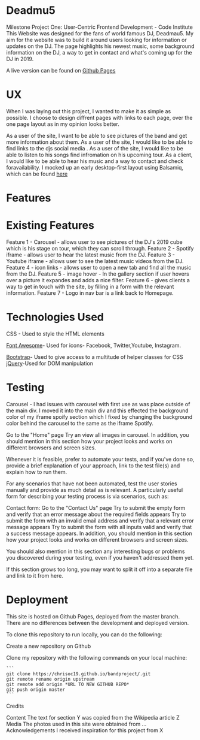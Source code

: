 



# Deadmu5
Milestone Project One: User-Centric Frontend Development - Code Institute
This Website was designed for the fans of world famous DJ, Deadmau5. My aim for the website was to build it around users looking for information or updates on the DJ. The page highlights his newest music, some background information on the DJ, a way to get in contact  and what's coming up for the DJ in 2019.


A live version can be found on [Github Pages](https://chrisoc19.github.io/bandproject/)

# UX
When I was laying out this project, I wanted to make it as simple as possible. I choose to design diffrent pages with links to each page, over the one page layout as in my opinion looks better. 

As a user of the site, I want to be able to see pictures of the band and get more information about them.
As a user of the site, I would like to be able to find links to the djs social media .
As a user of the site, I would like to be able to listen to his songs find infromation on his upcoming tour.
As a client, I would like to be able to hear his music and a way to contact and  check foravailability.
I mocked up an early desktop-first layout using Balsamiq, which can be found [here](https://balsamiq.cloud/snckoo2/p15ebfw/r57E)

# Features


# Existing Features
Feature 1 - Carousel - allows user to see pictures of the DJ's 2019 cube which is his stage on tour, which they can scroll through.
Feature 2 - Spotify iframe - allows user to hear the latest music from the DJ.
Feature 3 - Youtube iframe - allows user to see the latest music videos from the DJ.
Feature 4 - icon links - allows user to open a new tab and find all the music from the DJ.
Feature 5 - image hover - In the gallery section if user hovers over a picture it expandes and adds a nice filter.
Feature 6 - gives clients a way to  get in touch with the site, by filling in a form with the relevant information.
Feature 7 -  Logo in nav bar is a link back to Homepage.
# Technologies Used
CSS - Used to style the HTML elements

[Font Awesome](https://fontawesome.com/)- Used for icons- Facebook, Twitter,Youtube, Instagram. 

[Bootstrap](https://getbootstrap.com/)- Used to give access to a multitude of helper classes for CSS
[jQuery](https://jquery.com/)-Used for DOM manipulation

# Testing
Carousel - I had issues with carousel with first use as was place outside of the main div. I moved it into the main div and this effected the background color of my iframe spoify section which I fixed by changing the background color behind the carousel to the same as the iframe Spotify.


Go to the "Home" page
Try an view all images in carousel. 
In addition, you should mention in this section how your project looks and works on different browsers and screen sizes.



Whenever it is feasible, prefer to automate your tests, and if you've done so, provide a brief explanation of your approach, link to the test file(s) and explain how to run them.

For any scenarios that have not been automated, test the user stories manually and provide as much detail as is relevant. A particularly useful form for describing your testing process is via scenarios, such as:

Contact form:
Go to the "Contact Us" page
Try to submit the empty form and verify that an error message about the required fields appears
Try to submit the form with an invalid email address and verify that a relevant error message appears
Try to submit the form with all inputs valid and verify that a success message appears.
In addition, you should mention in this section how your project looks and works on different browsers and screen sizes.

You should also mention in this section any interesting bugs or problems you discovered during your testing, even if you haven't addressed them yet.

If this section grows too long, you may want to split it off into a separate file and link to it from here.

# Deployment
This site is hosted on Github Pages, deployed from the master branch. There are no differences between the development and deployed version.

To clone this repository to run locally, you can do the following:

Create a new repository on Github

Clone my repository with the following commands on your local machine:

    ```
    git clone https://chrisoc19.github.io/bandproject/.git
    git remote rename origin upstream
    git remote add origin *URL TO NEW GITHUB REPO*
    git push origin master
    ```
Credits


Content
The text for section Y was copied from the Wikipedia article Z
Media
The photos used in this site were obtained from ...
Acknowledgements
I received inspiration for this project from X
